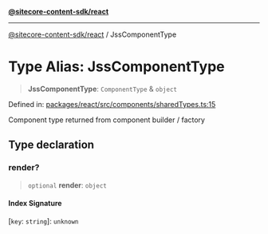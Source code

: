 [**@sitecore-content-sdk/react**](../README.md)

***

[@sitecore-content-sdk/react](../README.md) / JssComponentType

# Type Alias: JssComponentType

> **JssComponentType**: `ComponentType` & `object`

Defined in: [packages/react/src/components/sharedTypes.ts:15](https://github.com/Sitecore/xmc-jss-dev/blob/f4a8fa660d68db3c8a3a184bf4bb6c838e2b1802/packages/react/src/components/sharedTypes.ts#L15)

Component type returned from component builder / factory

## Type declaration

### render?

> `optional` **render**: `object`

#### Index Signature

\[`key`: `string`\]: `unknown`

